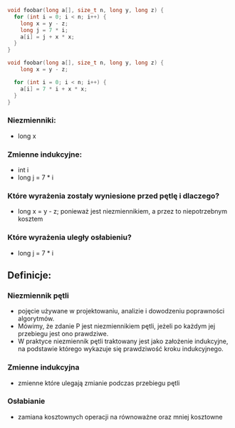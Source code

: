 ```C
void foobar(long a[], size_t n, long y, long z) {
  for (int i = 0; i < n; i++) {
    long x = y - z;
    long j = 7 * i;
    a[i] = j + x * x;
  }
}

void foobar(long a[], size_t n, long y, long z) {
    long x = y - z;

  for (int i = 0; i < n; i++) {
    a[i] = 7 * i + x * x;
  }
}
```
### Niezmienniki: 
  - long x

### Zmienne indukcyjne:
  - int i
  - long j = 7 * i

### Które wyrażenia zostały wyniesione przed pętlę i dlaczego?
  - long x = y - z; ponieważ jest niezmiennikiem, a przez to niepotrzebnym kosztem

### Które wyrażenia uległy osłabieniu?
  - long j = 7 * i

## Definicje:

### Niezmiennik pętli
 - pojęcie używane w projektowaniu, analizie i dowodzeniu poprawności algorytmów.
 - Mówimy, że zdanie P jest niezmiennikiem pętli, jeżeli po każdym jej przebiegu jest ono prawdziwe.
 - W praktyce niezmiennik pętli traktowany jest jako założenie indukcyjne, na podstawie którego wykazuje się prawdziwość kroku indukcyjnego.

### Zmienne indukcyjna
  - zmienne które ulegają zmianie podczas przebiegu pętli

### Osłabianie
  - zamiana kosztownych operacji na równoważne oraz mniej kosztowne

